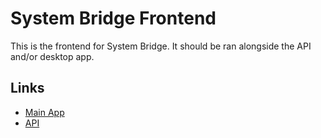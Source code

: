 # System Bridge Frontend

This is the frontend for System Bridge. It should be ran alongside
the API and/or desktop app.

## Links

- [Main App](https://github.com/timmo001/system-bridge)
- [API](https://github.com/timmo001/system-bridge-api)
